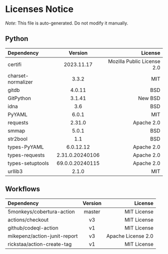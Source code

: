 # Licenses Notice
*Note*: This file is auto-generated. Do not modify it manually.
## Python
| Dependency | Version | License |
|:-----------|:-------:|--------:|
|certifi|2023.11.17|Mozilla Public License 2.0|
|charset-normalizer|3.3.2|MIT|
|gitdb|4.0.11|BSD|
|GitPython|3.1.41|New BSD|
|idna|3.6|BSD|
|PyYAML|6.0.1|MIT|
|requests|2.31.0|Apache 2.0|
|smmap|5.0.1|BSD|
|str2bool|1.1|BSD|
|types-PyYAML|6.0.12.12|Apache 2.0|
|types-requests|2.31.0.20240106|Apache 2.0|
|types-setuptools|69.0.0.20240115|Apache 2.0|
|urllib3|2.1.0|MIT|
## Workflows
| Dependency | Version | License |
|:-----------|:-------:|--------:|
|5monkeys/cobertura-action|master|MIT License|
|actions/checkout|v3|MIT License|
|github/codeql-action|v1|MIT License|
|mikepenz/action-junit-report|v3|Apache License 2.0|
|rickstaa/action-create-tag|v1|MIT License|
